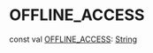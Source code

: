# OFFLINE_ACCESS


const val [OFFLINE_ACCESS](-o-f-f-l-i-n-e_-a-c-c-e-s-s.md): [String](https://kotlinlang.org/api/latest/jvm/stdlib/kotlin/-string/index.html)
